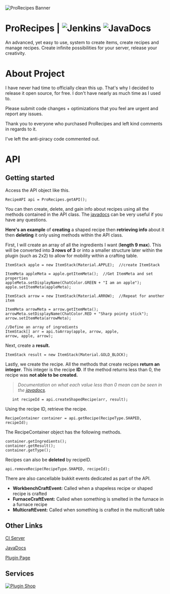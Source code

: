 ![ProRecipes Banner](https://proxy.spigotmc.org/3b2198b65d3286658db78fce65f93d280428f90e?url=https://www.dropbox.com/s/2z0yhk0ap8qyw4u/Header.png?raw=1)

# ProRecipes | ![Jenkins](http://ci.drepic.xyz/job/ProRecipes/job/master/badge/icon) ![JavaDocs](https://javadoc.io/badge/dummy/dummy/1.0.0.svg?color=blue) 


An advanced, yet easy to use, system to create items, create recipes and manage recipes. Create infinite possibilities for your server, release your creativity.

# About Project

	  
 I have never had time to officially clean this up. That's why I decided to
 release it open source, for free. I don't have nearly as much time as I used to. 
 
 Please submit code changes + optimizations that you feel are urgent and report any issues.
 
 Thank you to everyone who purchased ProRecipes and left kind comments in regards to it. 
 
 I've left the anti-piracy code commented out. 
	 

# API

Getting started​
-
  

  
Access the API object like this.

    RecipeAPI api = ProRecipes.getAPI();
  You can then create, delete, and gain info about recipes using all the methods contained in the API class. The [javadocs](http://mcgrizzz.github.io/ProRecipesDocs/index.html?mc/mcgrizzz/prorecipes/RecipeAPI.html) can be very useful if you have any questions.
  
**Here's an example** of **creating** a shaped recipe then **retrieving info** about it then **deleting** it only using methods within the API class.  
  
First, I will create an array of all the ingredients I want (**length 9 max**). This will be converted into **3 rows of 3** or into a smaller structure later within the plugin (such as 2x2) to allow for mobility within a crafting table. 

    ItemStack apple = new ItemStack(Material.APPLE);  //create ItemStack
  
    ItemMeta appleMeta = apple.getItemMeta();  //Get ItemMeta and set properties
    appleMeta.setDisplayName(ChatColor.GREEN + "I am an apple");  
    apple.setItemMeta(appleMeta);  
      
    ItemStack arrow = new ItemStack(Material.ARROW);  //Repeat for another item
      
    ItemMeta arrowMeta = arrow.getItemMeta();  
    arrowMeta.setDisplayName(ChatColor.RED + "Sharp pointy stick");  
    arrow.setItemMeta(arrowMeta);  
    
    //Define an array of ingredients
    ItemStack[] arr = api.toArray(apple, arrow, apple,  
    arrow, apple, arrow);
 Next,  create a **result.**
 

    ItemStack result = new ItemStack(Material.GOLD_BLOCK);
Lastly, we create the recipe. All the methods that create recipes **return an integer**. This integer is the recipe **ID**. If the method returns less than 0, the recipe was **not able to be created.** 
> *Documentation on what each value less than 0 mean can be seen in the [javadocs](http://mcgrizzz.github.io/ProRecipesDocs/index.html?mc/mcgrizzz/prorecipes/RecipeAPI.html).*

       int recipeId = api.createShapedRecipe(arr, result);
Using the recipe ID, retrieve the recipe.

    RecipeContainer container = api.getRecipe(RecipeType.SHAPED, recipeId);
   The RecipeContainer object has the following methods.
   

    container.getIngredients();  
    container.getResult();  
    container.getType();
Recipes can also be **deleted** by recipeID.

    api.removeRecipe(RecipeType.SHAPED, recipeId);
There are also cancellable bukkit events dedicated as part of the API. 

 - **WorkbenchCraftEvent:** Called when a shapeless recipe or shaped recipe is crafted  
- **FurnaceCraftEvent:** Called when something is smelted in the furnace in a furnace recipe  
- **MulticraftEvent:** Called when something is crafted in the multicraft table

 Other Links
 -
[CI Server](http://ci.drepic.xyz/blue/organizations/jenkins/ProRecipes/activity)

[JavaDocs](http://mcgrizzz.github.io/ProRecipesDocs/index.html?mc/mcgrizzz/prorecipes/RecipeAPI.html)

[Plugin Page](https://www.spigotmc.org/resources/prorecipes.52533/)

Services
-

[![Plugin Shop](https://i.imgur.com/enlPypU.gif)](https://www.spigotmc.org/threads/%E2%98%85-drepics-plugin-shop-%E2%98%85-over-7-years-of-experience-fast-service.59741/)

